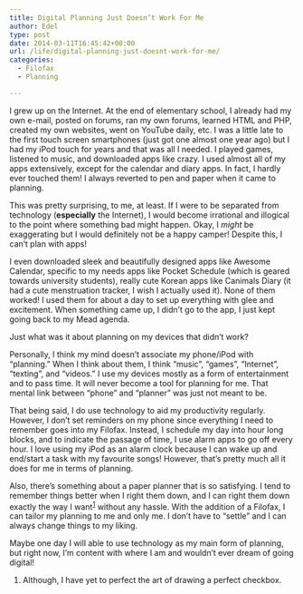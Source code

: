 ```yaml
---
title: Digital Planning Just Doesn’t Work For Me
author: Edel
type: post
date: 2014-03-11T16:45:42+00:00
url: /life/digital-planning-just-doesnt-work-for-me/
categories:
  - Filofax
  - Planning

---
```

I grew up on the Internet. At the end of elementary school, I already had my own e-mail, posted on forums, ran my own forums, learned HTML and PHP, created my own websites, went on YouTube daily, etc. I was a little late to the first touch screen smartphones (just got one almost one year ago) but I had my iPod touch for years and that was all I needed. I played games, listened to music, and downloaded apps like crazy. I used almost all of my apps extensively, except for the calendar and diary apps. In fact, I hardly ever touched them! I always reverted to pen and paper when it came to planning.

This was pretty surprising, to me, at least. If I were to be separated from technology (**especially** the Internet), I would become irrational and illogical to the point where something bad might happen. Okay, I _might_ be exaggerating but I would definitely not be a happy camper! Despite this, I can&#8217;t plan with apps!

I even downloaded sleek and beautifully designed apps like Awesome Calendar, specific to my needs apps like Pocket Schedule (which is geared towards university students), really cute Korean apps like Canimals Diary (it had a cute menstruation tracker, I wish I actually used it). None of them worked! I used them for about a day to set up everything with glee and excitement. When something came up, I didn&#8217;t go to the app, I just kept going back to my Mead agenda.

Just what was it about planning on my devices that didn&#8217;t work?

Personally, I think my mind doesn&#8217;t associate my phone/iPod with &#8220;planning.&#8221; When I think about them, I think &#8220;music&#8221;, &#8220;games&#8221;, &#8220;Internet&#8221;, &#8220;texting&#8221;, and &#8220;videos.&#8221; I use my devices mostly as a form of entertainment and to pass time. It will never become a tool for planning for me. That mental link between &#8220;phone&#8221; and &#8220;planner&#8221; was just not meant to be.

That being said, I do use technology to aid my productivity regularly. However, I don&#8217;t set reminders on my phone since everything I need to remember goes into my Filofax. Instead, I schedule my day into hour long blocks, and to indicate the passage of time, I use alarm apps to go off every hour. I love using my iPod as an alarm clock because I can wake up and end/start a task with my favourite songs! However, that&#8217;s pretty much all it does for me in terms of planning.

Also, there&#8217;s something about a paper planner that is so satisfying. I tend to remember things better when I right them down, and I can right them down exactly the way I want<sup class="footnote"><a href="#foot_ajs-fn-id_1-670" id="back_ajs-fn-id_1-670">1</a></sup> without any hassle. With the addition of a Filofax, I can tailor my planning to me and only me. I don&#8217;t have to &#8220;settle&#8221; and I can always change things to my liking.

Maybe one day I will able to use technology as my main form of planning, but right now, I&#8217;m content with where I am and wouldn&#8217;t ever dream of going digital!

<ol class="footnote">
  <li>
    <a id="foot_ajs-fn-id_1-670"></a>Although, I have yet to perfect the art of drawing a perfect checkbox.&nbsp;&nbsp;<a class="ajs-back-link" href="#back_ajs-fn-id_1-670"></a>
  </li>
</ol>

<div id="ajs-fn-id_1-670" style="display:none;margin:0;" class="ajs-footnote-popup">
  <div>
    Although, I have yet to perfect the art of drawing a perfect checkbox.
  </div>
</div>